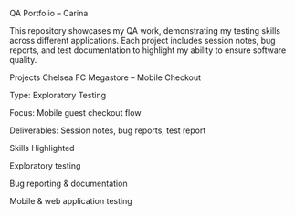 QA Portfolio – Carina

This repository showcases my QA work, demonstrating my testing skills across different applications. Each project includes session notes, bug reports, and test documentation to highlight my ability to ensure software quality.

Projects
Chelsea FC Megastore – Mobile Checkout

Type: Exploratory Testing

Focus: Mobile guest checkout flow

Deliverables: Session notes, bug reports, test report


Skills Highlighted

Exploratory testing

Bug reporting & documentation

Mobile & web application testing
